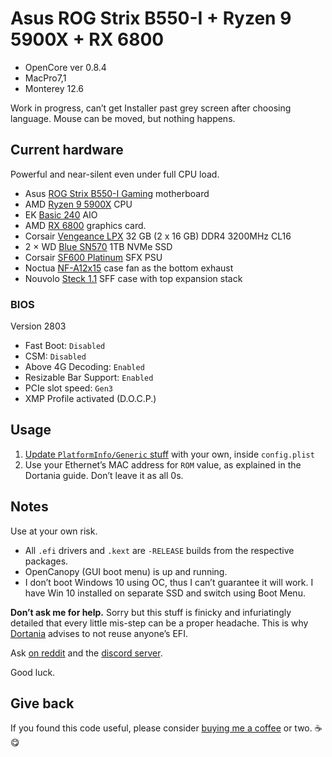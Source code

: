 # Asus ROG Strix B550-I + Ryzen 9 5900X + RX 6800

- OpenCore ver 0.8.4
- MacPro7,1
- Monterey 12.6

Work in progress, can’t get Installer past grey screen after choosing language. Mouse can be moved, but nothing happens.

## Current hardware

Powerful and near-silent even under full CPU load.

- Asus [ROG Strix B550-I Gaming](https://rog.asus.com/us/motherboards/rog-strix/rog-strix-b550-i-gaming-model/) motherboard
- AMD [Ryzen 9 5900X](https://www.amd.com/en/products/cpu/amd-ryzen-9-5900x) CPU
- EK [Basic 240](https://www.ekwb.com/shop/ek-aio-basic-240) AIO
- AMD [RX 6800](https://www.amd.com/en/products/graphics/amd-radeon-rx-6800) graphics card.
- Corsair [Vengeance LPX](https://www.corsair.com/us/en/Categories/Products/Memory/VENGEANCE-LPX/p/CMK32GX4M2D3200C16) 32 GB (2 x 16 GB) DDR4 3200MHz CL16
- 2 × WD [Blue SN570](https://www.westerndigital.com/products/internal-drives/wd-blue-sn570-nvme-ssd#WDS100T3B0C) 1TB NVMe SSD
- Corsair [SF600 Platinum](https://www.corsair.com/us/en/Categories/Products/Power-Supply-Units/Power-Supply-Units-Advanced/SF-Series/p/CP-9020182-NA) SFX PSU
- Noctua [NF-A12x15](https://noctua.at/en/products/fan/nf-a12x15-pwm) case fan as the bottom exhaust
- Nouvolo [Steck 1.1](https://www.nouvolo.com/pages/steck) SFF case with top expansion stack

### BIOS

Version 2803

- Fast Boot: `Disabled`
- CSM: `Disabled`
- Above 4G Decoding: `Enabled`
- Resizable Bar Support: `Enabled`
- PCIe slot speed: `Gen3`
- XMP Profile activated (D.O.C.P.)

## Usage

1. [Update `PlatformInfo/Generic` stuff](https://dortania.github.io/OpenCore-Post-Install/universal/iservices.html#generate-a-new-serial) with your own, inside `config.plist`
2. Use your Ethernet’s MAC address for `ROM` value, as explained in the Dortania guide. Don’t leave it as all 0s.

## Notes

Use at your own risk. 

- All `.efi` drivers and `.kext` are `-RELEASE` builds from the respective packages. 
- OpenCanopy (GUI boot menu) is up and running.
- I don’t boot Windows 10 using OC, thus I can’t guarantee it will work. I have Win 10 installed on separate SSD and switch using Boot Menu.

**Don’t ask me for help.** Sorry but this stuff is finicky and infuriatingly detailed that every little mis-step can be a proper headache. This is why [Dortania](https://dortania.github.io) advises to not reuse anyone’s EFI.  

Ask [on reddit](https://www.reddit.com/r/hackintosh/) and the [discord server](https://discord.gg/Wxam8aH).

Good luck.

## Give back

If you found this code useful, please consider [buying me a coffee](https://www.buymeacoffee.com/radianttap) or two. ☕️😋
